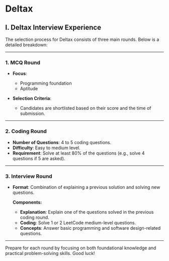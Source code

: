 # Deltax

## I. Deltax Interview Experience

The selection process for Deltax consists of three main rounds. Below is a detailed breakdown:

---

### 1. MCQ Round

- **Focus**: 
  - Programming foundation
  - Aptitude

- **Selection Criteria**: 
  - Candidates are shortlisted based on their score and the time of submission.

---

### 2. Coding Round

- **Number of Questions**: 4 to 5 coding questions.
- **Difficulty**: Easy to medium level.
- **Requirement**: Solve at least 80% of the questions (e.g., solve 4 questions if 5 are asked).

---

### 3. Interview Round

- **Format**: Combination of explaining a previous solution and solving new questions.
  
  **Components:**
  - **Explanation**: Explain one of the questions solved in the previous coding round.
  - **Coding**: Solve 1 or 2 LeetCode medium-level questions.
  - **Concepts**: Answer basic programming and software design-related questions.

---

Prepare for each round by focusing on both foundational knowledge and practical problem-solving skills. Good luck!
